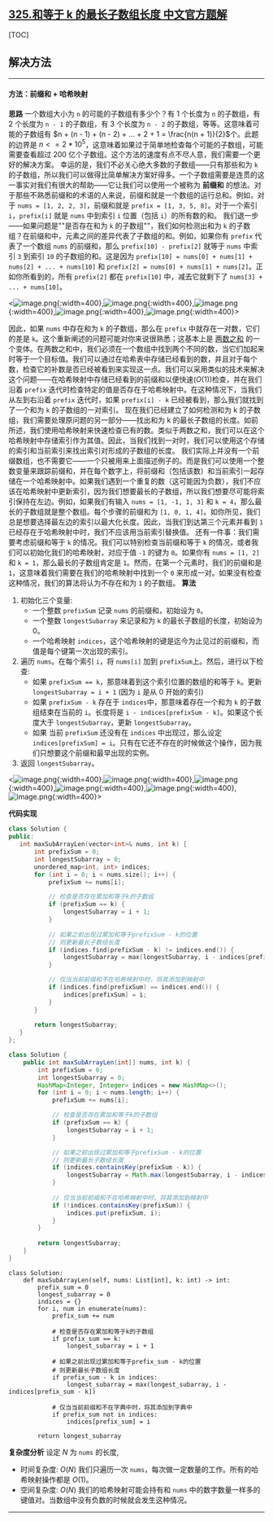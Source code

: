 ## [325.和等于 k 的最长子数组长度 中文官方题解](https://leetcode.cn/problems/maximum-size-subarray-sum-equals-k/solutions/100000/he-deng-yu-k-de-zui-chang-zi-shu-zu-chan-au9s)
[TOC]

## 解决方法

---

#### 方法：前缀和 + 哈希映射

 **思路**
 一个数组大小为 `n` 的可能的子数组有多少个？有 1 个长度为 `n` 的子数组，有 2 个长度为 `n - 1` 的子数组，有 3 个长度为 `n - 2` 的子数组，等等。这意味着可能的子数组有 $n + (n - 1) + (n - 2) + ... + 2 + 1 = \frac{n(n + 1)}{2}$个。此题的边界是 $n <= 2 * 10^5$，这意味着如果过于简单地检查每个可能的子数组，可能需要查看超过 200 亿个子数组。这个方法的速度有点不尽人意，我们需要一个更好的解决方案。
 幸运的是，我们不必关心绝大多数的子数组——只有那些和为 `k` 的子数组，所以我们可以做得比简单解决方案好得多。一个子数组需要是连贯的这一事实对我们有很大的帮助——它让我们可以使用一个被称为 **前缀和** 的想法。对于那些不熟悉前缀和的术语的人来说，前缀和就是一个数组的运行总和。例如，对于 `nums = [1, 2, 2, 3]`，前缀和就是 `prefix = [1, 3, 5, 8]`。对于一个索引 `i`，`prefix[i]` 就是 `nums` 中到索引 `i` 位置（包括 `i`）的所有数的和。
 我们退一步——如果问题是""是否存在和为 `k` 的子数组""，我们如何检测出和为 `k` 的子数组？在前缀和中，元素之间的差异代表了子数组的和。例如，如果你有 `prefix` 代表了一个数组 `nums` 的前缀和，那么 `prefix[10] - prefix[2]` 就等于 `nums` 中索引 `3` 到索引 `10` 的子数组的和。这是因为 `prefix[10] = nums[0] + nums[1] + nums[2] + ... + nums[10]` 和 `prefix[2] = nums[0] + nums[1] + nums[2]`。正如你所看到的，所有 `prefix[2]` 都在 `prefix[10]` 中，减去它就剩下了 `nums[3] + ... + nums[10]`。

 <![image.png](https://pic.leetcode.cn/1692169175-JQRItT-image.png){:width=400},![image.png](https://pic.leetcode.cn/1692169178-utpFRh-image.png){:width=400},![image.png](https://pic.leetcode.cn/1692169180-SkHNxV-image.png){:width=400},![image.png](https://pic.leetcode.cn/1692169183-UCLNYX-image.png){:width=400},![image.png](https://pic.leetcode.cn/1692169187-pYeEmr-image.png){:width=400}>

 因此，如果 `nums` 中存在和为 `k` 的子数组，那么在 `prefix` 中就存在一对数，它们的差是 `k`。这个重新阐述的问题可能对你来说很熟悉；这基本上是 [两数之和](https://leetcode.cn/problems/two-sum/) 的一个变体。在两数之和中，我们必须在一个数组中找到两个不同的数，当它们加起来时等于一个目标值。我们可以通过在哈希表中存储已经看到的数，并且对于每个数，检查它的补数是否已经被看到来实现这一点。我们可以采用类似的技术来解决这个问题——在哈希映射中存储已经看到的前缀和以便快速($O(1)$)检查，并在我们沿着 `prefix` 迭代时检查特定的值是否存在于哈希映射中。在这种情况下，当我们从左到右沿着 `prefix` 迭代时，如果 `prefix[i] - k` 已经被看到，那么我们就找到了一个和为 `k` 的子数组的一对索引。
 现在我们已经建立了如何检测和为 k 的子数组，我们需要处理原问题的另一部分——找出和为 k 的最长子数组的长度。如前所述，我们使用哈希映射来快速检查已有的数。类似于两数之和，我们可以在这个哈希映射中存储索引作为其值。因此，当我们找到一对时，我们可以使用这个存储的索引和当前索引来找出索引对形成的子数组的长度。
 我们实际上并没有一个前缀数组，也不需要它——一个只被用来上面描述例子的。而是我们可以使用一个整数变量来跟踪前缀和，并在每个数字上，将前缀和（包括该数）和当前索引一起存储在一个哈希映射中。如果我们遇到一个重复的数（这可能因为负数），我们不应该在哈希映射中更新索引，因为我们想要最长的子数组，所以我们想要尽可能将索引保持在左边。例如，如果我们有输入 `nums = [1, -1, 1, 3]` 和 `k = 4`，那么最长的子数组就是整个数组。每个步骤的前缀和为 `[1, 0, 1, 4]`。如你所见，我们总是想要选择最左边的索引以最大化长度。因此，当我们到达第三个元素并看到 `1` 已经存在于哈希映射中时，我们不应该用当前索引替换值。
 还有一件事：我们需要考虑前缀和等于 `k` 的情况。我们可以特别检查当前缀和等于 `k` 的情况，或者我们可以初始化我们的哈希映射，对应于值 `-1` 的键为 `0`。如果你有 `nums = [1, 2]` 和 `k = 1`，那么最长的子数组肯定是 `1`。然而，在第一个元素时，我们的前缀和是 `1`，这意味着我们需要在我们的哈希映射中找到一个 `0` 来形成一对。如果没有检查这种情况，我们的算法将认为不存在和为 `1` 的子数组。
 **算法**

 1. 初始化三个变量:  
    - 一个整数 `prefixSum` 记录 `nums` 的前缀和，初始设为 `0`。  
    - 一个整数 `longestSubarray` 来记录和为 `k` 的最长子数组的长度，初始设为0。  
    - 一个哈希映射 `indices`，这个哈希映射的键是迄今为止见过的前缀和，而值是每个键第一次出现的索引。
 2. 遍历 `nums`。在每个索引 `i`，将 `nums[i]` 加到 `prefixSum`上。然后，进行以下检查:  
    - 如果 `prefixSum == k`，那意味着到这个索引位置的数组的和等于 `k`。更新 `longestSubarray = i + 1` (因为 `i` 是从 0 开始的索引)  
    - 如果 `prefixSum - k` 存在于 `indices`中，那意味着存在一个和为 `k` 的子数组结束在当前的 `i`。长度将是 `i - indices[prefixSum - k]`。如果这个长度大于 `longestSubarray`，更新 `longestSubarray`。  
    - 如果 当前 `prefixSum` 还没有在 `indices` 中出现过，那么设定 `indices[prefixSum] = i`。只有在它还不存在的时候做这个操作，因为我们只想要这个前缀和最早出现的实例。
 3. 返回 `longestSubarray`。

 <![image.png](https://pic.leetcode.cn/1692169189-ohWbMx-image.png){:width=400},![image.png](https://pic.leetcode.cn/1692169192-EVCYyr-image.png){:width=400},![image.png](https://pic.leetcode.cn/1692169195-tdaLQs-image.png){:width=400},![image.png](https://pic.leetcode.cn/1692169197-YvOxnU-image.png){:width=400},![image.png](https://pic.leetcode.cn/1692169200-CWZHBg-image.png){:width=400},![image.png](https://pic.leetcode.cn/1692169203-oreYTj-image.png){:width=400}>

 **代码实现**

 ```C++ [solution]
class Solution {
public:
    int maxSubArrayLen(vector<int>& nums, int k) {
        int prefixSum = 0;
        int longestSubarray = 0;
        unordered_map<int, int> indices;
        for (int i = 0; i < nums.size(); i++) {
            prefixSum += nums[i];

            // 检查是否存在累加和等于k的子数组
            if (prefixSum == k) {
                longestSubarray = i + 1;
            }
            
            // 如果之前出现过累加和等于prefixSum - k的位置
            // 则更新最长子数组长度
            if (indices.find(prefixSum - k) != indices.end()) {
                longestSubarray = max(longestSubarray, i - indices[prefixSum - k]);
            }

            // 仅当当前前缀和不在哈希映射中时，将其添加到映射中
            if (indices.find(prefixSum) == indices.end()) {
                indices[prefixSum] = i;
            }
        }
        
        return longestSubarray;
    }
};
 ```

```Java [solution]
class Solution {
    public int maxSubArrayLen(int[] nums, int k) {
        int prefixSum = 0;
        int longestSubarray = 0;
        HashMap<Integer, Integer> indices = new HashMap<>();
        for (int i = 0; i < nums.length; i++) {
            prefixSum += nums[i];

            // 检查是否存在累加和等于k的子数组
            if (prefixSum == k) {
                longestSubarray = i + 1;
            }

            // 如果之前出现过累加和等于prefixSum - k的位置
            // 则更新最长子数组长度
            if (indices.containsKey(prefixSum - k)) {
                longestSubarray = Math.max(longestSubarray, i - indices.get(prefixSum - k));
            }
            
            // 仅当当前前缀和不在哈希映射中时，将其添加到映射中
            if (!indices.containsKey(prefixSum)) {
                indices.put(prefixSum, i);
            }
        }
        
        return longestSubarray;
    }
}
```

```Python3 [solution]
class Solution:
    def maxSubArrayLen(self, nums: List[int], k: int) -> int:
        prefix_sum = 0
        longest_subarray = 0
        indices = {}
        for i, num in enumerate(nums):
            prefix_sum += num 
            
            # 检查是否存在累加和等于k的子数组
            if prefix_sum == k:
                longest_subarray = i + 1
                
            # 如果之前出现过累加和等于prefix_sum - k的位置
            # 则更新最长子数组长度
            if prefix_sum - k in indices:
                longest_subarray = max(longest_subarray, i - indices[prefix_sum - k])
                
            # 仅当当前前缀和不在字典中时，将其添加到字典中
            if prefix_sum not in indices:
                indices[prefix_sum] = i
        
        return longest_subarray
```

 **复杂度分析**
 设定 $N$ 为 `nums` 的长度,

- 时间复杂度: $O(N)$
  我们只遍历一次 `nums`，每次做一定数量的工作。所有的哈希映射操作都是 $O(1)$。
- 空间复杂度: $O(N)$
  我们的哈希映射可能会持有和 `nums` 中的数字数量一样多的键值对。当数组中没有负数的时候就会发生这种情况。

---